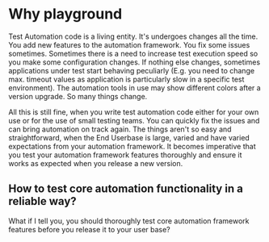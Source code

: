# Why playground

Test Automation code is a living entity. It's undergoes changes all the time. You add new features to the automation framework. You fix some issues sometimes. Sometimes there is a need to increase test execution speed so you make some configuration changes. If nothing else changes, sometimes applications under test start behaving peculiarly (E.g. you need to change max. timeout values as application is particularly slow in a specific test environment). The automation tools in use may show different colors after a version upgrade. So many things change.
<p>All this is still fine, when you write test automation code either for your own use or for the use of small testing teams. You can quickly fix the issues and can bring automation on track again. The things aren't so easy and straightforward, when the End Userbase is large, varied and have varied expectations from your automation framework. It becomes imperative that you test your automation framework features thoroughly and ensure it works as expected when you release a new version.

## How to test core automation functionality in a reliable way?
What if I tell you, you should thoroughly test core automation framework features before you release it to your user base? 
